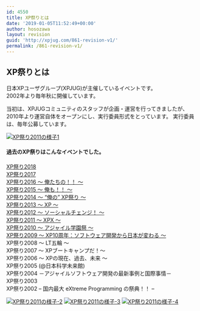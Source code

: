 ```yaml
---
id: 4550
title: XP祭りとは
date: '2019-01-05T11:52:49+00:00'
author: hosozawa
layout: revision
guid: 'http://xpjug.com/861-revision-v1/'
permalink: /861-revision-v1/
---
```


## XP祭りとは

日本XPユーザグループ(XPJUG)が主催しているイベントです。  
2002年より毎年秋に開催しています。

当初は、XPJUGコミュニティのスタッフが企画・運営を行ってきましたが、2010年より運営自体をオープンにし、実行委員形式をとっています。 実行委員は、毎年公募しています。

[![](http://xpjug.com/wp-content/uploads/2012/02/6111867216_7eb971fe08_z.jpg "XP祭り2011の様子1")](http://xpjug.com/wp-content/uploads/2012/02/6111867216_7eb971fe08_z.jpg)

#### 過去のXP祭りはこんなイベントでした。

[XP祭り2018](http://xpjug.com/xp2018/ "XP祭り2018")  
[XP祭り2017](http://xpjug.com/xp2017/ "XP祭り2017")  
[XP祭り2016 ～ 俺たちの！！ ～](http://xpjug.com/xp2016/ "XP祭り2016")  
[XP祭り2015 ～ 俺も！！ ～](http://xpjug.com/xp2015/ "XP祭り2015")  
[XP祭り2014 ～ “俺の” XP祭り ～](http://xpjug.com/xp2014/ "XP祭り2014")  
[XP祭り2013 ～ XP ～](http://xpjug.com/xp2013/ "XP祭り2013")  
[XP祭り2012 ～ ソーシャルチェンジ！ ～](http://xpjug.com/xp2012/ "XP祭り2012")  
[XP祭り2011 ～ XPX ～](http://xpjug.com/xpx/ "XP祭り2011")  
[XP祭り2010 ～ アジャイル学園祭 ～](http://kokucheese.com/event/index/2167/)  
[XP祭り2009 ～ XP10周年：ソフトウェア開発から日本が変わる ～](http://kokucheese.com/event/index/325/)  
XP祭り2008 ～ LT五輪 ～  
XP祭り2007 ～ XPブートキャンプだ！～  
XP祭り2006 ～ XPの現在、過去、未来 ～  
XP祭り2005 (@日本科学未来館)  
XP祭り2004 －アジャイルソフトウェア開発の最新事例と国際事情－  
XP祭り2003  
XP祭り2002 – 国内最大 eXtreme Programming の祭典！！ –

[![](http://xpjug.com/wp-content/uploads/2012/02/6111816954_b5aeecaa2c_z-150x150.jpg "XP祭り2011の様子-2")](http://xpjug.com/wp-content/uploads/2012/02/6111816954_b5aeecaa2c_z.jpg) [![](http://xpjug.com/wp-content/uploads/2012/02/6111365787_98746e7900_z-150x150.jpg "XP祭り2011の様子-3")](http://xpjug.com/wp-content/uploads/2012/02/6111365787_98746e7900_z.jpg) [![](http://xpjug.com/wp-content/uploads/2012/02/6111392007_519198e77f_z-150x150.jpg "XP祭り2011の様子-4")](http://xpjug.com/wp-content/uploads/2012/02/6111392007_519198e77f_z.jpg)